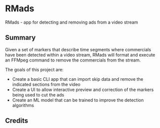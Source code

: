 # RMads

RMads - app for detecting and removing ads from a video stream

## Summary

Given a set of markers that describe time segments where commercials have
been detected within a video stream, RMads will format and execute an
FFMpeg command to remove the commercials from the stream.

The goals of this project are:
- Create a basic CLI app that can import skip data and remove the
indicated sections from the video
- Create a UI to allow interactive preview and correction of the
markers being used to cut the ads
- Create an ML model that can be trained to improve the detection
algorithms

## Credits
